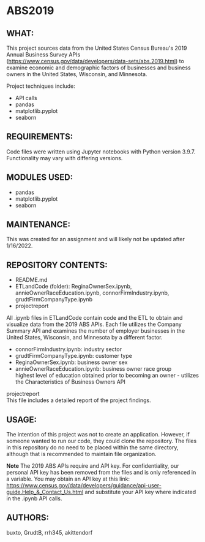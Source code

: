 # ABS2019

## WHAT: 
This project sources data from the United States Census Bureau's 2019 Annual Business Survey APIs (https://www.census.gov/data/developers/data-sets/abs.2019.html) to examine economic and demographic factors of businesses and business owners in the United States, Wisconsin, and Minnesota.  

Project techniques include: 
* API calls   
* pandas   
* matplotlib.pyplot  
* seaborn

## REQUIREMENTS:
Code files were written using Jupyter notebooks with Python version 3.9.7. Functionality may vary with differing versions.

## MODULES USED: 
* pandas  
* matplotlib.pyplot  
* seaborn  

## MAINTENANCE:
This was created for an assignment and will likely not be updated after 1/16/2022.

## REPOSITORY CONTENTS:
* README.md  
* ETLandCode (folder): ReginaOwnerSex.ipynb, annieOwnerRaceEducation.ipynb, connorFirmIndustry.ipynb, grudtFirmCompanyType.ipynb  
* projectreport
    
All .ipynb files in ETLandCode contain code and the ETL to obtain and visualize data from the 2019 ABS APIs. Each file utilizes the Company Summary API and examines the number of employer businesses in the United States, Wisconsin, and Minnesota by a different factor. 
* connorFirmIndustry.ipynb: industry sector   
* grudtFirmCompanyType.ipynb: customer type   
* ReginaOwnerSex.ipynb: business owner sex    
* annieOwnerRaceEducation.ipynb: business owner race group    
              highest level of education obtained prior to becoming an owner - utilizes the Characteristics of Business Owners API

projectreport  
This file includes a detailed report of the project findings.

## USAGE:
The intention of this project was not to create an application. However, if someone wanted to run our code, they could clone the repository. The files in this repository do no need to be placed within the same directory, although that is recommended to maintain file organization.  

**Note** The 2019 ABS APIs require and API key. For confidentiality, our personal API key has been removed from the files and is only referenced in a variable. You may obtain an API key at this link: https://www.census.gov/data/developers/guidance/api-user-guide.Help_&_Contact_Us.html and substitute your API key where indicated in the .ipynb API calls.

## AUTHORS: 
buxto, GrudtB, rrh345, akittendorf